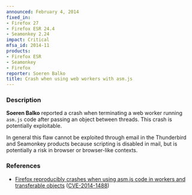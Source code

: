 ```yaml
---
announced: February 4, 2014
fixed_in:
- Firefox 27
- Firefox ESR 24.4
- Seamonkey 2.24
impact: Critical
mfsa_id: 2014-11
products:
- Firefox ESR
- Seamonkey
- Firefox
reporter: Soeren Balko
title: Crash when using web workers with asm.js
---
```


<h3>Description</h3>

<p><strong>Soeren Balko</strong> reported a crash when
terminating a web worker running <code>asm.js</code> code after passing an
object between threads. This crash is potentially exploitable.
</p>

<p class="note">In general this flaw cannot be exploited through email in the
Thunderbird and Seamonkey products because scripting is disabled in mail, but is
potentially a risk in browser or browser-like contexts.</p>

<h3>References</h3>

<ul>
  <li><a href="https://bugzilla.mozilla.org/show_bug.cgi?id=950604">
       Firefox reproducibly crashes when using asm.js code in workers and
transferable objects</a> (<a href="http://cve.mitre.org/cgi-bin/cvename.cgi?name=CVE-2014-1488" class="ex-ref">CVE-2014-1488</a>)</li>
</ul>



